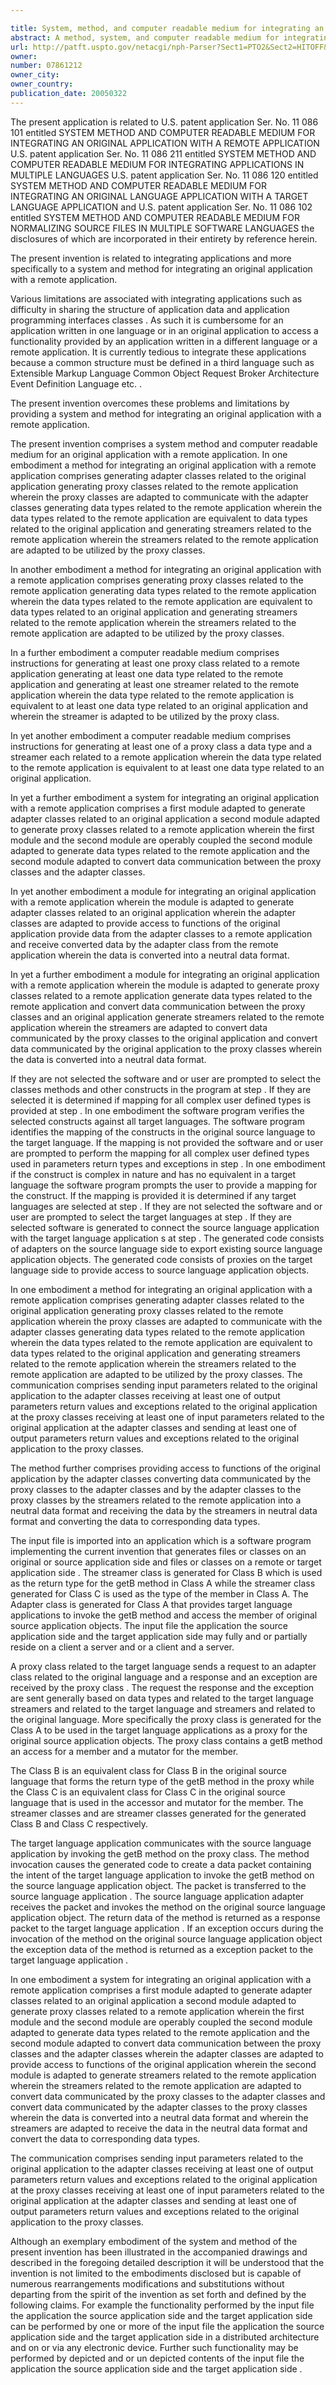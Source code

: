 ```yaml
---

title: System, method, and computer readable medium for integrating an original application with a remote application
abstract: A method, system, and computer readable medium for integrating an original application with a remote application comprises generating adapter classes related to the original application, generating proxy classes related to the remote application, wherein the proxy classes are adapted to communicate with the adapter classes, generating data types related to the remote application, wherein the data types related to the remote application are equivalent to data types related to the original application, and generating streamers related to the remote application, wherein the streamers related to the remote application are adapted to be utilized by the proxy classes.
url: http://patft.uspto.gov/netacgi/nph-Parser?Sect1=PTO2&Sect2=HITOFF&p=1&u=%2Fnetahtml%2FPTO%2Fsearch-adv.htm&r=1&f=G&l=50&d=PALL&S1=07861212&OS=07861212&RS=07861212
owner: 
number: 07861212
owner_city: 
owner_country: 
publication_date: 20050322
---
```

The present application is related to U.S. patent application Ser. No. 11 086 101 entitled SYSTEM METHOD AND COMPUTER READABLE MEDIUM FOR INTEGRATING AN ORIGINAL APPLICATION WITH A REMOTE APPLICATION U.S. patent application Ser. No. 11 086 211 entitled SYSTEM METHOD AND COMPUTER READABLE MEDIUM FOR INTEGRATING APPLICATIONS IN MULTIPLE LANGUAGES U.S. patent application Ser. No. 11 086 120 entitled SYSTEM METHOD AND COMPUTER READABLE MEDIUM FOR INTEGRATING AN ORIGINAL LANGUAGE APPLICATION WITH A TARGET LANGUAGE APPLICATION and U.S. patent application Ser. No. 11 086 102 entitled SYSTEM METHOD AND COMPUTER READABLE MEDIUM FOR NORMALIZING SOURCE FILES IN MULTIPLE SOFTWARE LANGUAGES the disclosures of which are incorporated in their entirety by reference herein.

The present invention is related to integrating applications and more specifically to a system and method for integrating an original application with a remote application.

Various limitations are associated with integrating applications such as difficulty in sharing the structure of application data and application programming interfaces classes . As such it is cumbersome for an application written in one language or in an original application to access a functionality provided by an application written in a different language or a remote application. It is currently tedious to integrate these applications because a common structure must be defined in a third language such as Extensible Markup Language Common Object Request Broker Architecture Event Definition Language etc. .

The present invention overcomes these problems and limitations by providing a system and method for integrating an original application with a remote application.

The present invention comprises a system method and computer readable medium for an original application with a remote application. In one embodiment a method for integrating an original application with a remote application comprises generating adapter classes related to the original application generating proxy classes related to the remote application wherein the proxy classes are adapted to communicate with the adapter classes generating data types related to the remote application wherein the data types related to the remote application are equivalent to data types related to the original application and generating streamers related to the remote application wherein the streamers related to the remote application are adapted to be utilized by the proxy classes.

In another embodiment a method for integrating an original application with a remote application comprises generating proxy classes related to the remote application generating data types related to the remote application wherein the data types related to the remote application are equivalent to data types related to an original application and generating streamers related to the remote application wherein the streamers related to the remote application are adapted to be utilized by the proxy classes.

In a further embodiment a computer readable medium comprises instructions for generating at least one proxy class related to a remote application generating at least one data type related to the remote application and generating at least one streamer related to the remote application wherein the data type related to the remote application is equivalent to at least one data type related to an original application and wherein the streamer is adapted to be utilized by the proxy class.

In yet another embodiment a computer readable medium comprises instructions for generating at least one of a proxy class a data type and a streamer each related to a remote application wherein the data type related to the remote application is equivalent to at least one data type related to an original application.

In yet a further embodiment a system for integrating an original application with a remote application comprises a first module adapted to generate adapter classes related to an original application a second module adapted to generate proxy classes related to a remote application wherein the first module and the second module are operably coupled the second module adapted to generate data types related to the remote application and the second module adapted to convert data communication between the proxy classes and the adapter classes.

In yet another embodiment a module for integrating an original application with a remote application wherein the module is adapted to generate adapter classes related to an original application wherein the adapter classes are adapted to provide access to functions of the original application provide data from the adapter classes to a remote application and receive converted data by the adapter class from the remote application wherein the data is converted into a neutral data format.

In yet a further embodiment a module for integrating an original application with a remote application wherein the module is adapted to generate proxy classes related to a remote application generate data types related to the remote application and convert data communication between the proxy classes and an original application generate streamers related to the remote application wherein the streamers are adapted to convert data communicated by the proxy classes to the original application and convert data communicated by the original application to the proxy classes wherein the data is converted into a neutral data format.

If they are not selected the software and or user are prompted to select the classes methods and other constructs in the program at step . If they are selected it is determined if mapping for all complex user defined types is provided at step . In one embodiment the software program verifies the selected constructs against all target languages. The software program identifies the mapping of the constructs in the original source language to the target language. If the mapping is not provided the software and or user are prompted to perform the mapping for all complex user defined types used in parameters return types and exceptions in step . In one embodiment if the construct is complex in nature and has no equivalent in a target language the software program prompts the user to provide a mapping for the construct. If the mapping is provided it is determined if any target languages are selected at step . If they are not selected the software and or user are prompted to select the target languages at step . If they are selected software is generated to connect the source language application with the target language application s at step . The generated code consists of adapters on the source language side to export existing source language application objects. The generated code consists of proxies on the target language side to provide access to source language application objects.

In one embodiment a method for integrating an original application with a remote application comprises generating adapter classes related to the original application generating proxy classes related to the remote application wherein the proxy classes are adapted to communicate with the adapter classes generating data types related to the remote application wherein the data types related to the remote application are equivalent to data types related to the original application and generating streamers related to the remote application wherein the streamers related to the remote application are adapted to be utilized by the proxy classes. The communication comprises sending input parameters related to the original application to the adapter classes receiving at least one of output parameters return values and exceptions related to the original application at the proxy classes receiving at least one of input parameters related to the original application at the adapter classes and sending at least one of output parameters return values and exceptions related to the original application to the proxy classes.

The method further comprises providing access to functions of the original application by the adapter classes converting data communicated by the proxy classes to the adapter classes and by the adapter classes to the proxy classes by the streamers related to the remote application into a neutral data format and receiving the data by the streamers in neutral data format and converting the data to corresponding data types.

The input file is imported into an application which is a software program implementing the current invention that generates files or classes on an original or source application side and files or classes on a remote or target application side . The streamer class is generated for Class B which is used as the return type for the getB method in Class A while the streamer class generated for Class C is used as the type of the member in Class A. The Adapter class is generated for Class A that provides target language applications to invoke the getB method and access the member of original source application objects. The input file the application the source application side and the target application side may fully and or partially reside on a client a server and or a client and a server.

A proxy class related to the target language sends a request to an adapter class related to the original language and a response and an exception are received by the proxy class . The request the response and the exception are sent generally based on data types and related to the target language streamers and related to the target language and streamers and related to the original language. More specifically the proxy class is generated for the Class A to be used in the target language applications as a proxy for the original source application objects. The proxy class contains a getB method an access for a member and a mutator for the member.

The Class B is an equivalent class for Class B in the original source language that forms the return type of the getB method in the proxy while the Class C is an equivalent class for Class C in the original source language that is used in the accessor and mutator for the member. The streamer classes and are streamer classes generated for the generated Class B and Class C respectively.

The target language application communicates with the source language application by invoking the getB method on the proxy class. The method invocation causes the generated code to create a data packet containing the intent of the target language application to invoke the getB method on the source language application object. The packet is transferred to the source language application . The source language application adapter receives the packet and invokes the method on the original source language application object. The return data of the method is returned as a response packet to the target language application . If an exception occurs during the invocation of the method on the original source language application object the exception data of the method is returned as a exception packet to the target language application .

In one embodiment a system for integrating an original application with a remote application comprises a first module adapted to generate adapter classes related to an original application a second module adapted to generate proxy classes related to a remote application wherein the first module and the second module are operably coupled the second module adapted to generate data types related to the remote application and the second module adapted to convert data communication between the proxy classes and the adapter classes wherein the adapter classes are adapted to provide access to functions of the original application wherein the second module is adapted to generate streamers related to the remote application wherein the streamers related to the remote application are adapted to convert data communicated by the proxy classes to the adapter classes and convert data communicated by the adapter classes to the proxy classes wherein the data is converted into a neutral data format and wherein the streamers are adapted to receive the data in the neutral data format and convert the data to corresponding data types.

The communication comprises sending input parameters related to the original application to the adapter classes receiving at least one of output parameters return values and exceptions related to the original application at the proxy classes receiving at least one of input parameters related to the original application at the adapter classes and sending at least one of output parameters return values and exceptions related to the original application to the proxy classes.

Although an exemplary embodiment of the system and method of the present invention has been illustrated in the accompanied drawings and described in the foregoing detailed description it will be understood that the invention is not limited to the embodiments disclosed but is capable of numerous rearrangements modifications and substitutions without departing from the spirit of the invention as set forth and defined by the following claims. For example the functionality performed by the input file the application the source application side and the target application side can be performed by one or more of the input file the application the source application side and the target application side in a distributed architecture and on or via any electronic device. Further such functionality may be performed by depicted and or un depicted contents of the input file the application the source application side and the target application side .

